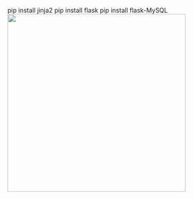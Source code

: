 pip install jinja2
pip install flask
pip install flask-MySQL
<img src="https://github-readme-stats.vercel.app/api?username=YOUR_USERNAME&show_icons=true&theme=ADD_THEME_HERE" width="400">
